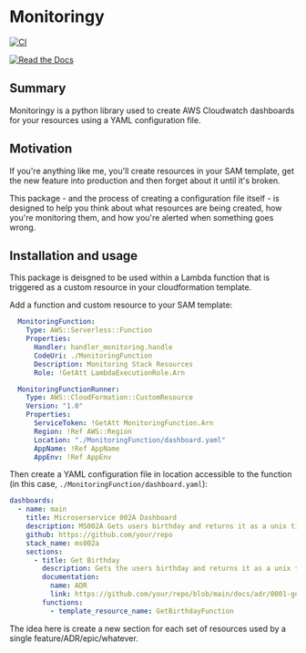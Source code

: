 # Monitoringy


[![CI](https://github.com/speakclouder/monitoringy/workflows/ci/badge.svg?branch=main)](https://github.com/speakclouder/monitoringy/actions?workflow=ci)

[![Read the Docs](https://img.shields.io/readthedocs/python-project-skeleton/latest?label=Read%20the%20Docs)](https://python-project-skeleton.readthedocs.io/en/latest/index.html)

## Summary

Monitoringy is a python library used to create AWS Cloudwatch dashboards
for your resources using a YAML configuration file.

## Motivation

If you\'re anything like me, you\'ll create resources in your SAM
template, get the new feature into production and then forget about it
until it\'s broken.

This package - and the process of creating a configuration file itself -
is designed to help you think about what resources are being created,
how you\'re monitoring them, and how you\'re alerted when something goes
wrong.

## Installation and usage

This package is deisgned to be used within a Lambda function that is
triggered as a custom resource in your cloudformation template.

Add a function and custom resource to your SAM template:

```YAML
  MonitoringFunction:
    Type: AWS::Serverless::Function
    Properties:
      Handler: handler_monitoring.handle
      CodeUri: ./MonitoringFunction
      Description: Monitoring Stack Resources
      Role: !GetAtt LambdaExecutionRole.Arn

  MonitoringFunctionRunner:
    Type: AWS::CloudFormation::CustomResource
    Version: "1.0"
    Properties:
      ServiceToken: !GetAtt MonitoringFunction.Arn
      Region: !Ref AWS::Region
      Location: "./MonitoringFunction/dashboard.yaml"
      AppName: !Ref AppName
      AppEnv: !Ref AppEnv
```

Then create a YAML configuration file in location accessible to the
function (in this case, `./MonitoringFunction/dashboard.yaml`):

```YAML
dashboards:
  - name: main
    title: Microserservice 002A Dashboard
    description: MS002A Gets users birthday and returns it as a unix timestamp, also runs a cron job to send a birthday email
    github: https://github.com/your/repo
    stack_name: ms002a
    sections:
      - title: Get Birthday
        description: Gets the users birthday and returns it as a unix timestamp
        documentation:
          name: ADR
          link: https://github.com/your/repo/blob/main/docs/adr/0001-get-birthday.md
        functions:
          - template_resource_name: GetBirthdayFunction
```

The idea here is create a new section for each set of resources used by
a single feature/ADR/epic/whatever.
